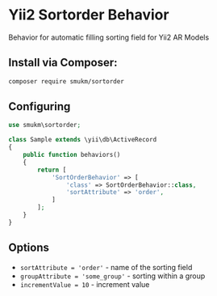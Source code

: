 # Yii2 Sortorder Behavior

Behavior for automatic filling sorting field for Yii2 AR Models

## Install via Composer:
```bash
composer require smukm/sortorder
```

## Configuring
```php
use smukm\sortorder;

class Sample extends \yii\db\ActiveRecord
{
    public function behaviors()
    {
        return [
            'SortOrderBehavior' => [
                'class' => SortOrderBehavior::class,
                'sortAttribute' => 'order',
            ]
        ];
    }
}
```

## Options
- `sortAttribute = 'order'` - name of the sorting field
- `groupAttribute = 'some_group'` - sorting within a group
- `incrementValue = 10` - increment value
